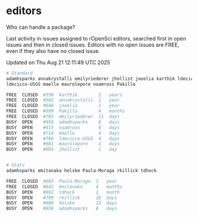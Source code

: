 # editors

Who can handle a package?

Last activity in issues assigned to rOpenSci editors, searched first in open
issues and then in closed issues. Editors with no open issues are FREE, even if
they also have no closed issue.


Updated on Thu Aug 21 12:11:49 UTC 2025

```bash
# Standard
adamhsparks annakrystalli emilyriederer jhollist jooolia karthik ldecicco
ldecicco-USGS maelle maurolepore noamross Pakillo

FREE  CLOSED  #358  karthik        2   years
FREE  CLOSED  #502  annakrystalli  1   year
FREE  CLOSED  #648  jooolia        1   year
FREE  CLOSED  #599  Pakillo        4   months
FREE  CLOSED  #705  emilyriederer  11  days
BUSY  OPEN    #656  adamhsparks    8   days
BUSY  OPEN    #615  noamross       8   days
BUSY  OPEN    #714  maelle         4   days
BUSY  OPEN    #706  ldecicco-USGS  4   days
BUSY  OPEN    #681  maurolepore    2   days
BUSY  OPEN    #685  jhollist       1   day


# Stats
adamhsparks emitanaka helske Paula-Moraga rkillick tdhock

FREE  CLOSED  #603  Paula-Moraga  1   year
FREE  CLOSED  #642  emitanaka     4   months
BUSY  OPEN    #692  tdhock        1   month
BUSY  OPEN    #709  rkillick      16  days
BUSY  OPEN    #688  helske        13  days
BUSY  OPEN    #656  adamhsparks   8   days
```
